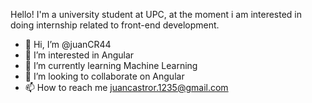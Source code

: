 Hello! I'm a university student at UPC, at the moment i am interested in doing internship related to front-end development.

- 👋 Hi, I’m @juanCR44
- 👀 I’m interested in Angular
- 🌱 I’m currently learning Machine Learning
- 💞️ I’m looking to collaborate on Angular
- 📫 How to reach me juancastror.1235@gmail.com

<!---
juanCR44/juanCR44 is a ✨ special ✨ repository because its `README.md` (this file) appears on your GitHub profile.
You can click the Preview link to take a look at your changes.
--->
